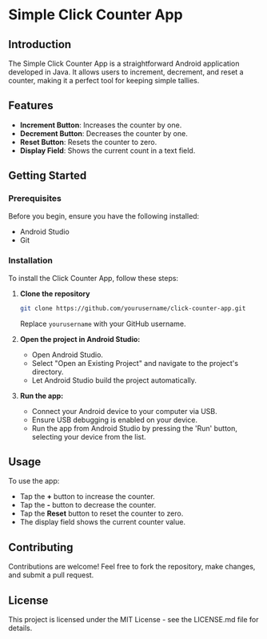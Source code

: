 # Simple Click Counter App

## Introduction
The Simple Click Counter App is a straightforward Android application developed in Java. It allows users to increment, decrement, and reset a counter, making it a perfect tool for keeping simple tallies.

## Features
- **Increment Button**: Increases the counter by one.
- **Decrement Button**: Decreases the counter by one.
- **Reset Button**: Resets the counter to zero.
- **Display Field**: Shows the current count in a text field.

## Getting Started

### Prerequisites
Before you begin, ensure you have the following installed:
- Android Studio
- Git

### Installation
To install the Click Counter App, follow these steps:

1. **Clone the repository**
   ```bash
   git clone https://github.com/yourusername/click-counter-app.git
   ```
   Replace `yourusername` with your GitHub username.

2. **Open the project in Android Studio:**
   - Open Android Studio.
   - Select "Open an Existing Project" and navigate to the project's directory.
   - Let Android Studio build the project automatically.

3. **Run the app:**
   - Connect your Android device to your computer via USB.
   - Ensure USB debugging is enabled on your device.
   - Run the app from Android Studio by pressing the 'Run' button, selecting your device from the list.

## Usage
To use the app:
- Tap the **+** button to increase the counter.
- Tap the **-** button to decrease the counter.
- Tap the **Reset** button to reset the counter to zero.
- The display field shows the current counter value.

## Contributing
Contributions are welcome! Feel free to fork the repository, make changes, and submit a pull request.

## License
This project is licensed under the MIT License - see the LICENSE.md file for details.
